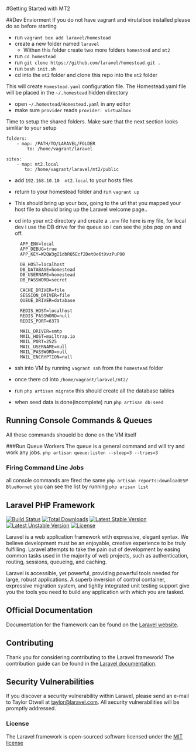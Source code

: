 #Getting Started with MT2

##Dev Enviorment
If you do not have vagrant and virutalbox installed please do so before starting

*	run `vagrant box add laravel/homestead`
*  create a new folder named `laravel`
	*	Withen this folder create two more folders `homestead` and `mt2`
* run `cd homestead`
* run `git clone https://github.com/laravel/homestead.git .`
*	run `bash init.sh`
* 	cd into the `mt2` folder and clone this repo into the `mt2` folder

This will create `Homestead.yaml` configuration file. The Homestead.yaml file will be placed in the `~/.homestead` hidden directory

* open `~/.homestead/Homestead.yaml` in any editor
* make sure `provider` reads `provider: virtualbox`

Time to setup the shared folders.  Make sure that the next section looks simlilar to your setup

	folders:
    	- map: /PATH/TO/LARAVEL/FOLDER
      		to: /home/vagrant/laravel

	sites:
    	- map: mt2.local
      	   to: /home/vagrant/laravel/mt2/public


*	add `192.168.10.10  mt2.local` to your hosts files
*	return to your homestead folder and run `vagrant up`

*	This should bring up your box, going to the url that you mapped your host file to should bring up the Laravel welcome page..

* cd into your `mt2` directory and create a `.env` file  here is my file, for local dev i use the DB drive for the queue so i can see the jobs pop on and off.

		APP_ENV=local
		APP_DEBUG=true
		APP_KEY=W2QW3gI1dbRQ5Ecf2Det0e6tXvzPuPO0

		DB_HOST=localhost
		DB_DATABASE=homestead
		DB_USERNAME=homestead
		DB_PASSWORD=secret

		CACHE_DRIVER=file
		SESSION_DRIVER=file
		QUEUE_DRIVER=database

		REDIS_HOST=localhost
		REDIS_PASSWORD=null
		REDIS_PORT=6379

		MAIL_DRIVER=smtp
		MAIL_HOST=mailtrap.io
		MAIL_PORT=2525
		MAIL_USERNAME=null
		MAIL_PASSWORD=null
		MAIL_ENCRYPTION=null


*	ssh into VM by running `vagrant ssh` from the `homestead` folder
* once there cd into `/home/vagrant/laravel/mt2/`
* run `php artisan migrate` this should create all the database tables
* when seed data is done(incomplete)  run `php artisan db:seed`


## Running Console Commands & Queues

All these commands shouold be done on the VM itself

###Run Queue Workers
The queue is a general command and will try and work any jobs.
`php artisan queue:listen --sleep=3 --tries=3`

### Firing Command Line Jobs

all console commands are fired the same
`php artisan reports:downloadESP BlueHornet`
you can see  the list by running `php arisan list`





## Laravel PHP Framework

[![Build Status](https://travis-ci.org/laravel/framework.svg)](https://travis-ci.org/laravel/framework)
[![Total Downloads](https://poser.pugx.org/laravel/framework/d/total.svg)](https://packagist.org/packages/laravel/framework)
[![Latest Stable Version](https://poser.pugx.org/laravel/framework/v/stable.svg)](https://packagist.org/packages/laravel/framework)
[![Latest Unstable Version](https://poser.pugx.org/laravel/framework/v/unstable.svg)](https://packagist.org/packages/laravel/framework)
[![License](https://poser.pugx.org/laravel/framework/license.svg)](https://packagist.org/packages/laravel/framework)

Laravel is a web application framework with expressive, elegant syntax. We believe development must be an enjoyable, creative experience to be truly fulfilling. Laravel attempts to take the pain out of development by easing common tasks used in the majority of web projects, such as authentication, routing, sessions, queueing, and caching.

Laravel is accessible, yet powerful, providing powerful tools needed for large, robust applications. A superb inversion of control container, expressive migration system, and tightly integrated unit testing support give you the tools you need to build any application with which you are tasked.

## Official Documentation

Documentation for the framework can be found on the [Laravel website](http://laravel.com/docs).

## Contributing

Thank you for considering contributing to the Laravel framework! The contribution guide can be found in the [Laravel documentation](http://laravel.com/docs/contributions).

## Security Vulnerabilities

If you discover a security vulnerability within Laravel, please send an e-mail to Taylor Otwell at taylor@laravel.com. All security vulnerabilities will be promptly addressed.

### License

The Laravel framework is open-sourced software licensed under the [MIT license](http://opensource.org/licenses/MIT)
